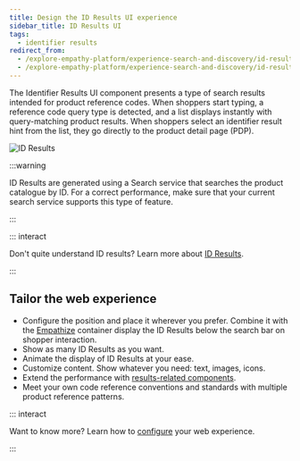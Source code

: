 ```yaml
---
title: Design the ID Results UI experience
sidebar_title: ID Results UI
tags:
  - identifier results
redirect_from:
  - /explore-empathy-platform/experience-search-and-discovery/id-results.html
  - /explore-empathy-platform/experience-search-and-discovery/id-results
---
```


The Identifier Results UI component presents a type of search results intended for product reference
codes. When shoppers start typing, a reference code query type is detected, and a list displays
instantly with query-matching product results. When shoppers select an identifier result hint from
the list, they go directly to the product detail page (PDP).

![ID Results](~@assets/x/interface/x-id-results.gif)

:::warning

ID Results are generated using a Search service that searches the product catalogue by ID. For a
correct performance, make sure that your current search service supports this type of feature.

:::

::: interact

Don't quite understand ID results? Learn more about
[ID Results](/understand-empathy-platform/search-features/id-results-overview.md).

:::

## Tailor the web experience

- Configure the position and place it wherever you prefer. Combine it with the
  [Empathize](empathize.md) container display the ID Results below the search bar on shopper
  interaction.
- Show as many ID Results as you want.
- Animate the display of ID Results at your ease.
- Customize content. Show whatever you need: text, images, icons.
- Extend the performance with [results-related components](product-results-ui.md).
- Meet your own code reference conventions and standards with multiple product reference patterns.

::: interact

Want to know more? Learn how to
[configure](/develop-empathy-platform/ui-reference/components/identifier-results/) your web
experience.

:::

